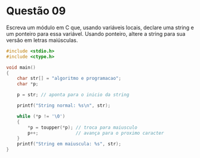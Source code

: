 # Questão 09
Escreva um módulo em C que, usando variáveis locais, declare uma string e um ponteiro para essa
variável. Usando ponteiro, altere a string para sua versão em letras maiúsculas.

```C
#include <stdio.h>
#include <ctype.h>

void main()
{
    char str[] = "algoritmo e programacao";
    char *p;

    p = str; // aponta para o inicio da string

    printf("String normal: %s\n", str);

    while (*p != '\0')
    {
        *p = toupper(*p); // troca para maiusculo
        p++;              // avança para o proximo caracter
    }
    printf("String em maiuscula: %s", str);
}

